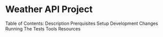 # Weather API Project

Table of Contents:
Description
Prerquisites
Setup
Development Changes
Running The Tests
Tools
Resources
